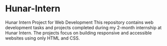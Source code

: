 # Hunar-Intern
Hunar Intern Project for Web Development This repository contains web development tasks and projects completed during my 2-month internship at Hunar Intern. The projects focus on building responsive and accessible websites using only HTML and CSS.
